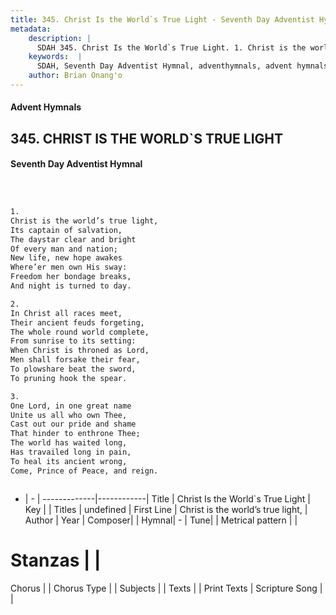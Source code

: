 ```yaml
---
title: 345. Christ Is the World`s True Light - Seventh Day Adventist Hymnal
metadata:
    description: |
      SDAH 345. Christ Is the World`s True Light. 1. Christ is the world’s true light, Its captain of salvation, The daystar clear and bright Of every man and nation; New life, new hope awakes Where’er men own His sway: Freedom her bondage breaks, And night is turned to day.
    keywords:  |
      SDAH, Seventh Day Adventist Hymnal, adventhymnals, advent hymnals, Christ Is the World`s True Light, Christ is the world’s true light, 
    author: Brian Onang'o
---
```


#### Advent Hymnals
## 345. CHRIST IS THE WORLD`S TRUE LIGHT
#### Seventh Day Adventist Hymnal

```txt



1.
Christ is the world’s true light,
Its captain of salvation,
The daystar clear and bright
Of every man and nation;
New life, new hope awakes
Where’er men own His sway:
Freedom her bondage breaks,
And night is turned to day.

2.
In Christ all races meet,
Their ancient feuds forgeting,
The whole round world complete,
From sunrise to its setting:
When Christ is throned as Lord,
Men shall forsake their fear,
To plowshare beat the sword,
To pruning hook the spear.

3.
One Lord, in one great name
Unite us all who own Thee,
Cast out our pride and shame
That hinder to enthrone Thee;
The world has waited long,
Has travailed long in pain,
To heal its ancient wrong,
Come, Prince of Peace, and reign.



```

- |   -  |
-------------|------------|
Title | Christ Is the World`s True Light |
Key |  |
Titles | undefined |
First Line | Christ is the world’s true light, |
Author | 
Year | 
Composer|  |
Hymnal|  - |
Tune|  |
Metrical pattern | |
# Stanzas |  |
Chorus |  |
Chorus Type |  |
Subjects |  |
Texts |  |
Print Texts | 
Scripture Song |  |
  
